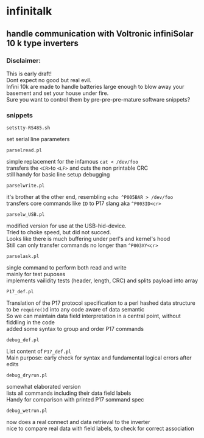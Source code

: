 # infinitalk
## handle communication with Voltronic infiniSolar 10 k type inverters
  
### Disclaimer:
This is early draft!  
Dont expect no good but real evil.  
Infini 10k are made to handle batteries large enough to blow away your basement and set your house under fire.  
Sure you want to control them by pre-pre-pre-mature software snippets?  

### snippets

    setstty-RS485.sh  
set serial line parameters
  
    parselread.pl  
simple replacement for the infamous `cat < /dev/foo`  
transfers the `<CR>`to `<LF>` and cuts the non printable CRC  
still handy for basic line setup debugging  
  
    parselwrite.pl  
it's brother at the other end, resembling `echo ^P005BAR > /dev/foo`  
transfers core commands like `ID` to P17 slang aka `^P003ID<cr>`  
  
    parselw_USB.pl  
modified version for use at the USB-hid-device.  
Tried to choke speed, but did not succed.  
Looks like there is much buffering under perl's and kernel's hood  
Still can only transfer commands no longer than `^P003XY<cr>`  
  
    parselask.pl  
single command to perform both read and write  
mainly for test puposes  
implements vailidity tests (header, length, CRC) and splits payload into array  
    
    P17_def.pl   
Translation of the P17 protocol specification to a perl hashed data structure  
to be `require()`d into any code aware of data semantic  
So we can maintain data field interpretation in a central point, without fiddling in the code  
added some syntax to group and order P17 commands  
  
    debug_def.pl  
List content of `P17_def.pl`  
Main purpose: early check for syntax and fundamental logical errors after edits  
  
    debug_dryrun.pl  
somewhat elaborated version  
lists all commands including their data field labels  
Handy for comparison with printed P17 sommand spec  
  
    debug_wetrun.pl  
now does a real connect and data retrieval to the inverter  
nice to compare real data with field labels, to check for correct association  



